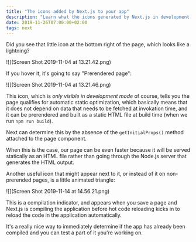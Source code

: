 ```yaml
---
title: "The icons added by Next.js to your app"
description: "Learn what the icons generated by Next.js in development mode mean"
date: 2019-11-26T07:00:00+02:00
tags: next
---
```


Did you see that little icon at the bottom right of the page, which looks like a lightning?

![](Screen Shot 2019-11-04 at 13.21.42.png)

If you hover it, it's going to say "Prerendered page":

![](Screen Shot 2019-11-04 at 13.21.46.png)

This icon, which is _only visible in development mode_ of course, tells you the page qualifies for automatic static optimization, which basically means that it does not depend on data that needs to be fetched at invokation time, and it can be prerendered and built as a static HTML file at build time (when we run `npm run build`).

Next can determine this by the absence of the `getInitialProps()` method attached to the page component.

When this is the case, our page can be even faster because it will be served statically as an HTML file rather than going through the Node.js server that generates the HTML output.

Another useful icon that might appear next to it, or instead of it on non-prerended pages, is a little animated triangle:

![](Screen Shot 2019-11-14 at 14.56.21.png)

This is a compilation indicator, and appears when you save a page and Next.js is compiling the application before hot code reloading kicks in to reload the code in the application automatically.

It's a really nice way to immediately determine if the app has already been compiled and you can test a part of it you're working on.